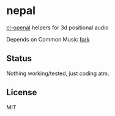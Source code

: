# nepal

[cl-openal](https://github.com/zkat/cl-openal) helpers for 3d positional audio

Depends on Common Music [fork](https://github.com/ormf/cm)

## Status

Nothing working/tested, just coding atm.

## License

MIT

